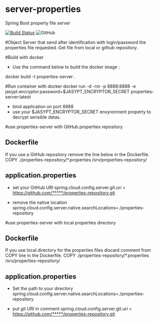 # server-properties
Spring Boot property file server

[![Build Status](https://travis-ci.com/pedsf1968/properties-server.svg?branch=master)](https://travis-ci.com/pedsf1968/properties-server)
![GitHub](https://img.shields.io/github/license/pedsf1968/properties-server)

#Object
Server that send after identification with login/password the properties file requested.
Get file from local or github repository. 

#Build with docker
- Use the command below to build the docker image :

docker build -t  properties-server .

#Run container with docker
docker run -d -rm -p 8888:8888 -e jasypt.encryptor.password=$JASYPT_ENCRYPTOR_SECRET properties-server:latest

- bind application on port 8888
- use your $JASYPT_ENCRYPTOR_SECRET envyronment property to decrypt sensible datas.

#use properties-server with GitHub properties repository
## Dockerfile
If you use a GitHub repository remove the line below in the Dockerfile.
COPY  ./properties-repository/*.properties /srv/properties-repository/

## application.properties
- set your GitHub URI 
spring.cloud.config.server.git.uri = https://github.com/*****/properties-repository.git

- remove the native location
spring.cloud.config.server.native.searchLocations=./properties-repository


#use properties-server with local properties directory
## Dockerfile
If you use local directory for the properties files discard comment from COPY line in the Dockerfile.
COPY  ./properties-repository/*.properties /srv/properties-repository/
 
## application.properties
- Set the path to your directory
spring.cloud.config.server.native.searchLocations=./properties-repository

- put git URI in comment
spring.cloud.config.server.git.uri = https://github.com/*****/properties-repository.git
 
 


